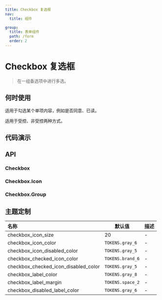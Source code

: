 ```yaml
---
title: Checkbox 复选框
nav:
  title: 组件

group:
  title: 表单组件
  path: /form
  order: 2
---
```


# Checkbox 复选框

> 在一组备选项中进行多选。

## 何时使用

适用于勾选某个单项内容，例如是否同意、已读。

适用于受控、非受控两种方式。

## 代码演示

<code src="./__fixtures__/icon.tsx"></code>

<code src="./__fixtures__/base.tsx"></code>

<code src="./__fixtures__/group.tsx"></code>

## API

### Checkbox

### Checkbox.Icon

### Checkbox.Group

## 主题定制

| 名称                                 | 默认值           | 描述 |
| :----------------------------------- | ---------------- | ---- |
| checkbox_icon_size                   | 20               | -    |
| checkbox_icon_color                  | `TOKENS.gray_6`  | -    |
| checkbox_icon_disabled_color         | `TOKENS.gray_5`  | -    |
| checkbox_checked_icon_color          | `TOKENS.brand_6` | -    |
| checkbox_checked_icon_disabled_color | `TOKENS.gray_5`  | -    |
| checkbox_label_color                 | `TOKENS.gray_8`  | -    |
| checkbox_label_margin                | `TOKENS.space_2` | -    |
| checkbox_disabled_label_color        | `TOKENS.gray_6`  | -    |
